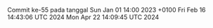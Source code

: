 Commit ke-55 pada tanggal Sun Jan 01 14:00 2023 +0100
Fri Feb 16 14:43:06 UTC 2024
Mon Apr 22 14:09:45 UTC 2024
